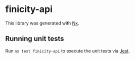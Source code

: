 # finicity-api

This library was generated with [Nx](https://nx.dev).

## Running unit tests

Run `nx test finicity-api` to execute the unit tests via [Jest](https://jestjs.io).
